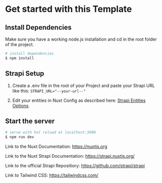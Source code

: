 # Get started with this Template

## Install Dependencies

Make sure you have a working node.js installation and cd in the root folder of the project.

```bash
# install dependencies
$ npm install
```

## Strapi Setup

1. Create a .env file in the root of your Project and paste your Strapi URL like this:
```STRAPI_URL="--your-url--"```

2. Edit your entities in Nuxt Config as described here: [Strapi Entities Options](https://strapi.nuxtjs.org/options#entities).

## Start the server

```bash
# serve with hot reload at localhost:3000
$ npm run dev
```

Link to the Nuxt Documentation: https://nuxtjs.org

Link to the Nuxt Strapi Documentation: https://strapi.nuxtjs.org/

Link to the official Strapi Repositiory: https://github.com/strapi/strapi

Link to Tailwind CSS: https://tailwindcss.com/

